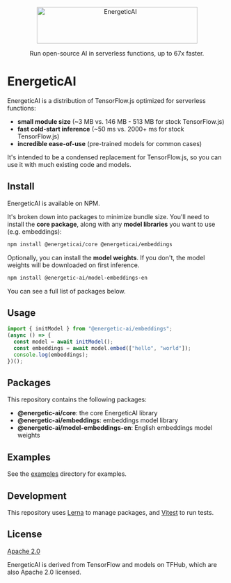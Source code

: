 <p align="center">

  <img src="https://raw.githubusercontent.com/realworldprivacy/energetic-ai/main/logo.png" alt="EnergeticAI" width="369" height="84">
</p>

<p align="center">Run open-source AI in serverless functions, up to 67x faster.</p>

# EnergeticAI

EnergeticAI is a distribution of TensorFlow.js optimized for serverless functions:

- **small module size** (~3 MB vs. 146 MB - 513 MB for stock TensorFlow.js)
- **fast cold-start inference** (~50 ms vs. 2000+ ms for stock TensorFlow.js)
- **incredible ease-of-use** (pre-trained models for common cases)

It's intended to be a condensed replacement for TensorFlow.js, so you can use it with much existing code and models.

## Install

EnergeticAI is available on NPM.

It's broken down into packages to minimize bundle size. You'll need to install the **core package**, along with any **model libraries** you want to use (e.g. embeddings):

```bash
npm install @energeticai/core @energeticai/embeddings
```

Optionally, you can install the **model weights**. If you don't, the model weights will be downloaded on first inference.

```bash
npm install @energetic-ai/model-embeddings-en
```

You can see a full list of packages below.

## Usage

```js
import { initModel } from "@energetic-ai/embeddings";
(async () => {
  const model = await initModel();
  const embeddings = await model.embed(["hello", "world"]);
  console.log(embeddings);
})();
```

## Packages

This repository contains the following packages:

- **@energetic-ai/core**: the core EnergeticAI library
- **@energetic-ai/embeddings**: embeddings model library
- **@energetic-ai/model-embeddings-en**: English embeddings model weights

## Examples

See the [examples](examples) directory for examples.

## Development

This repository uses [Lerna](https://lerna.js.org/) to manage packages, and [Vitest](https://vitest.dev/) to run tests.

## License

[Apache 2.0](LICENSE)

EnergeticAI is derived from TensorFlow and models on TFHub, which are also Apache 2.0 licensed.
